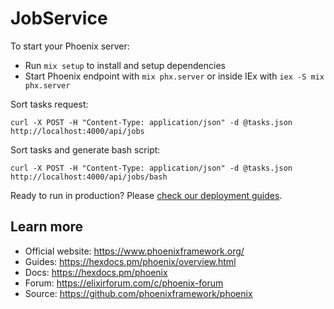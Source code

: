 # JobService

To start your Phoenix server:

  * Run `mix setup` to install and setup dependencies
  * Start Phoenix endpoint with `mix phx.server` or inside IEx with `iex -S mix phx.server`

Sort tasks request:
```
curl -X POST -H "Content-Type: application/json" -d @tasks.json http://localhost:4000/api/jobs
```

Sort tasks and generate bash script:
```
curl -X POST -H "Content-Type: application/json" -d @tasks.json http://localhost:4000/api/jobs/bash
```

Ready to run in production? Please [check our deployment guides](https://hexdocs.pm/phoenix/deployment.html).

## Learn more

  * Official website: https://www.phoenixframework.org/
  * Guides: https://hexdocs.pm/phoenix/overview.html
  * Docs: https://hexdocs.pm/phoenix
  * Forum: https://elixirforum.com/c/phoenix-forum
  * Source: https://github.com/phoenixframework/phoenix
